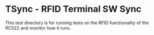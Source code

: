 # TSync - RFID Terminal SW Sync
This test directory is for running tests on the RFID functionality of the RC522 and monitor how it runs. 



